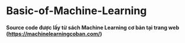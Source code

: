 # Basic-of-Machine-Learning
#### Source code được lấy từ sách Machine Learning cơ bản tại trang web (https://machinelearningcoban.com/)
